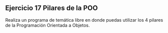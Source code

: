 ## Ejercicio 17 Pilares de la POO

Realiza un programa de temática libre en donde puedas utilizar los 4 pilares de la Programación
Orientada a Objetos.